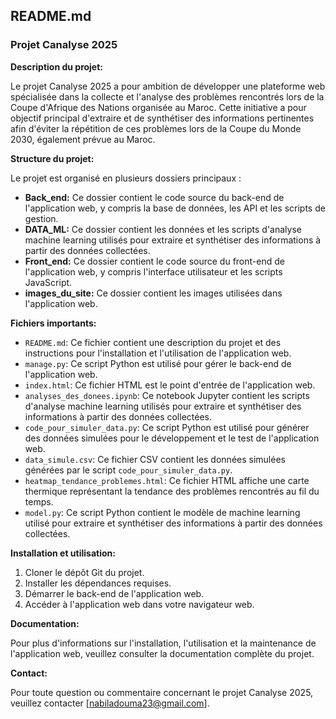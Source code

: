## README.md

### Projet Canalyse 2025

**Description du projet:**

Le projet Canalyse 2025 a pour ambition de développer une plateforme web spécialisée dans la collecte et l'analyse des problèmes rencontrés lors de la Coupe d'Afrique des Nations organisée au Maroc. Cette initiative a pour objectif principal d'extraire et de synthétiser des informations pertinentes afin d'éviter la répétition de ces problèmes lors de la Coupe du Monde 2030, également prévue au Maroc. 

**Structure du projet:**

Le projet est organisé en plusieurs dossiers principaux :

* **Back_end:** Ce dossier contient le code source du back-end de l'application web, y compris la base de données, les API et les scripts de gestion.
* **DATA_ML:** Ce dossier contient les données et les scripts d'analyse machine learning utilisés pour extraire et synthétiser des informations à partir des données collectées.
* **Front_end:** Ce dossier contient le code source du front-end de l'application web, y compris l'interface utilisateur et les scripts JavaScript.
* **images_du_site:** Ce dossier contient les images utilisées dans l'application web.

**Fichiers importants:**

* `README.md`: Ce fichier contient une description du projet et des instructions pour l'installation et l'utilisation de l'application web.
* `manage.py`: Ce script Python est utilisé pour gérer le back-end de l'application web.
* `index.html`: Ce fichier HTML est le point d'entrée de l'application web.
* `analyses_des_donees.ipynb`: Ce notebook Jupyter contient les scripts d'analyse machine learning utilisés pour extraire et synthétiser des informations à partir des données collectées.
* `code_pour_simuler_data.py`: Ce script Python est utilisé pour générer des données simulées pour le développement et le test de l'application web.
* `data_simule.csv`: Ce fichier CSV contient les données simulées générées par le script `code_pour_simuler_data.py`.
* `heatmap_tendance_problemes.html`: Ce fichier HTML affiche une carte thermique représentant la tendance des problèmes rencontrés au fil du temps.
* `model.py`: Ce script Python contient le modèle de machine learning utilisé pour extraire et synthétiser des informations à partir des données collectées.

**Installation et utilisation:**

1. Cloner le dépôt Git du projet.
2. Installer les dépendances requises.
3. Démarrer le back-end de l'application web.
4. Accéder à l'application web dans votre navigateur web.

**Documentation:**

Pour plus d'informations sur l'installation, l'utilisation et la maintenance de l'application web, veuillez consulter la documentation complète du projet.

**Contact:**

Pour toute question ou commentaire concernant le projet Canalyse 2025, veuillez contacter [nabiladouma23@gmail.com].
